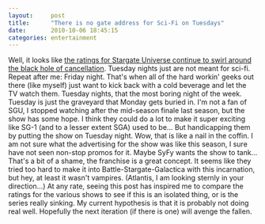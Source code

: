 ```yaml
---
layout:     post
title:      "There is no gate address for Sci-Fi on Tuesdays"
date:       2010-10-06 18:45:15
categories: entertainment
---
```

Well, it looks like [the ratings for Stargate Universe continue to swirl around the black hole of cancellation](http://www.gateworld.net/news/2010/10/aftermath-continues-sgus-ratings-slide/). Tuesday nights just are not meant for sci-fi. Repeat after me: Friday night. That's when all of the hard workin' geeks out there (like myself) just want to kick back with a cold beverage and let the TV watch them. Tuesday nights, that the most boring night of the week. Tuesday is just the graveyard that Monday gets buried in. I'm not a fan of SGU, I stopped watching after the mid-season finale last season, but the show has some hope. I think they could do a lot to make it super exciting like SG-1 (and to a lesser extent SGA) used to be... But handicapping them by putting the show on Tuesday night. Wow, that is like a nail in the coffin. I am not sure what the advertising for the show was like this season, I sure have not seen non-stop promos for it. Maybe SyFy wants the show to tank... That's a bit of a shame, the franchise is a great concept. It seems like they tried too hard to make it into Battle-Stargate-Galactica with this incarnation, but hey, at least it wasn't vampires. (Atlantis, I am looking sternly in your direction...) At any rate, seeing this post has inspired me to compare the ratings for the various shows to see if this is an isolated thing, or is the series really sinking. My current hypothesis is that it is probably not doing real well. Hopefully the next iteration (if there is one) will avenge the fallen.
